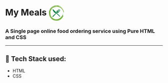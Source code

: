 # My Meals      <img align="center" width="50" height="50" src="icon.jpg">
### A Single page online food ordering service using Pure HTML and CSS
- - - -
## :rocket: Tech Stack used: 
- HTML
- CSS
